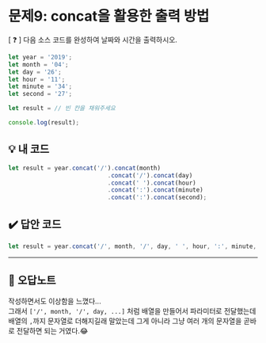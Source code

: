 # 문제9: concat을 활용한 출력 방법

[ ❓ ] 다음 소스 코드를 완성하여 날짜와 시간을 출력하시오.

```js
let year = '2019';
let month = '04';
let day = '26';
let hour = '11';
let minute = '34';
let second = '27';

let result = // 빈 칸을 채워주세요

console.log(result);
```

## 💡 내 코드
```js
let result = year.concat('/').concat(month)
							.concat('/').concat(day)
							.concat(' ').concat(hour)
							.concat(':').concat(minute)
							.concat(':').concat(second);
```

## ✔️ 답안 코드
```js
let result = year.concat('/', month, '/', day, ' ', hour, ':', minute, ':', second);
```

---
## 📓 오답노트 
작성하면서도 이상함을 느꼈다...   
그래서 `['/', month, '/', day, ...]` 처럼 배열을 만들어서 파라미터로 전달했는데 배열의 `,`까지 문자열로 더해지길래 말았는데 그게 아니라 그냥 여러 개의 문자열을 곧바로 전달하면 되는 거였다.😂